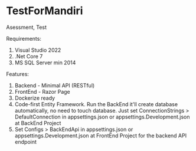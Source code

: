 # TestForMandiri
Asessment, Test

Requirements:
1. Visual Studio 2022
2. .Net Core 7
3. MS SQL Server min 2014

Features:
1. Backend - Minimal API (RESTful)
2. FrontEnd - Razor Page
3. Dockerize ready
4. Code-first Entity Framework. Run the BackEnd it'll create database automatically, no need to touch database. Just set ConnectionStrings > DefaultConnection in appsettings.json or appsettings.Development.json at BackEnd Project
5. Set Configs > BackEndApi in appsettings.json or appsettings.Development.json at FrontEnd Project for the backend API endpoint
